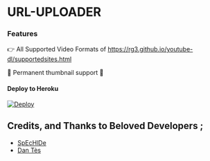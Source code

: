 # URL-UPLOADER

### Features

👉 All Supported Video Formats of https://rg3.github.io/youtube-dl/supportedsites.html

📌 Permanent thumbnail support 🥳


#### Deploy to Heroku

[![Deploy](https://www.herokucdn.com/deploy/button.svg)](https://www.heroku.com/deploy?template=https://github.com/HansanaDasanayaka/URL-Uploader)


## Credits, and Thanks to Beloved Developers ;

* [SpEcHlDe](https://telegram.dog/SpEcHlDe) 
* [Dan Tès](https://telegram.dog/haskell)
